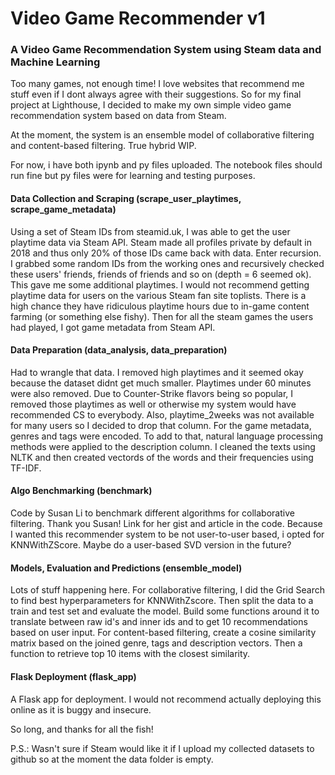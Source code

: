 # Video Game Recommender v1
### A Video Game Recommendation System using Steam data and Machine Learning

Too many games, not enough time! I love websites that recommend me stuff even if I dont always agree with their suggestions.
So for my final project at Lighthouse, I decided to make my own simple video game recommendation system based on data from Steam.

At the moment, the system is an ensemble model of collaborative filtering and content-based filtering. True hybrid WIP.

For now, i have both ipynb and py files uploaded. The notebook files should run fine but py files were for learning and testing purposes.

#### Data Collection and Scraping (scrape_user_playtimes, scrape_game_metadata)
Using a set of Steam IDs from steamid.uk, I was able to get the user playtime data via Steam API. Steam made all profiles private by default in 2018 and thus only 20% of those IDs came back with data. Enter recursion. I grabbed some random IDs from the working ones and recursively checked these users' friends, friends of friends and so on (depth = 6 seemed ok). This gave me some additional playtimes. I would not recommend getting playtime data for users on the various Steam fan site toplists. There is a high chance they have ridiculous playtime hours due to in-game content farming (or something else fishy). Then for all the steam games the users had played, I got game metadata from Steam API.

#### Data Preparation (data_analysis, data_preparation)
Had to wrangle that data. I removed high playtimes and it seemed okay because the dataset didnt get much smaller. Playtimes under 60 minutes were also removed. Due to Counter-Strike flavors being so popular, I removed those playtimes as well or otherwise my system would have recommended CS to everybody. Also, playtime_2weeks was not available for many users so I decided to drop that column.
For the game metadata, genres and tags were encoded. To add to that, natural language processing methods were applied to the description column. I cleaned the texts using NLTK and then created vectords of the words and their frequencies using TF-IDF.

#### Algo Benchmarking (benchmark)
Code by Susan Li to benchmark different algorithms for collaborative filtering. Thank you Susan! Link for her gist and article in the code. Because I wanted this recommender system to be not user-to-user based, i opted for KNNWithZScore. Maybe do a user-based SVD version in the future?

#### Models, Evaluation and Predictions (ensemble_model)
Lots of stuff happening here. For collaborative filtering, I did the Grid Search to find best hyperparameters for KNNWithZscore. Then split the data to a train and test set and evaluate the model. Build some functions around it to translate between raw id's and inner ids and to get 10 recommendations based on user input.
For content-based filtering, create a cosine similarity matrix based on the joined genre, tags and description vectors. Then a function to retrieve top 10 items with the closest similarity.

#### Flask Deployment (flask_app)
A Flask app for deployment. I would not recommend actually deploying this online as it is buggy and insecure.

So long, and thanks for all the fish!

P.S.: Wasn't sure if Steam would like it if I upload my collected datasets to github so at the moment the data folder is empty.

